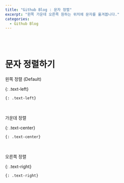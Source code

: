 ```yaml
---
title: "Github Blog : 문자 정렬"
excerpt: "왼쪽 가운데 오른쪽 원하는 위치에 문자를 옮겨봅니다."
categories:
  - Github Blog
---
```


<br>

<br>

# 문자 정렬하기

왼쪽 정렬 (Default)

{: .text-left}

```markdown
{: .text-left}
```

<br>

가운데 정렬

{: .text-center}

```markdown
{: .text-center}
```

<br>

오른쪽 정렬

{: .text-right}

```
{: .text-right}
```

<br>

<br>
